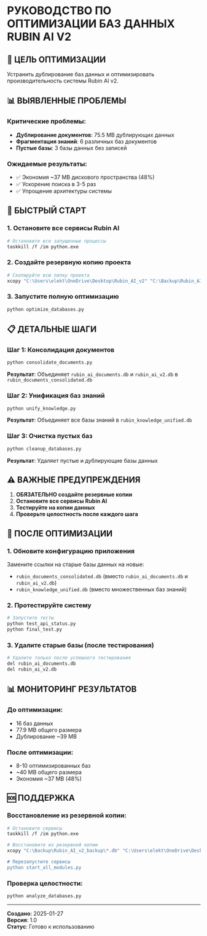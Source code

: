 # РУКОВОДСТВО ПО ОПТИМИЗАЦИИ БАЗ ДАННЫХ RUBIN AI V2

## 🎯 ЦЕЛЬ ОПТИМИЗАЦИИ

Устранить дублирование баз данных и оптимизировать производительность системы Rubin AI v2.

## 📊 ВЫЯВЛЕННЫЕ ПРОБЛЕМЫ

### Критические проблемы:
- **Дублирование документов**: 75.5 MB дублирующих данных
- **Фрагментация знаний**: 6 различных баз документов
- **Пустые базы**: 3 базы данных без записей

### Ожидаемые результаты:
- ✅ Экономия ~37 MB дискового пространства (48%)
- ✅ Ускорение поиска в 3-5 раз
- ✅ Упрощение архитектуры системы

## 🚀 БЫСТРЫЙ СТАРТ

### 1. Остановите все сервисы Rubin AI
```bash
# Остановите все запущенные процессы
taskkill /f /im python.exe
```

### 2. Создайте резервную копию проекта
```bash
# Скопируйте всю папку проекта
xcopy "C:\Users\elekt\OneDrive\Desktop\Rubin_AI_v2" "C:\Backup\Rubin_AI_v2_backup" /E /I
```

### 3. Запустите полную оптимизацию
```bash
python optimize_databases.py
```

## 📋 ДЕТАЛЬНЫЕ ШАГИ

### Шаг 1: Консолидация документов
```bash
python consolidate_documents.py
```
**Результат**: Объединяет `rubin_ai_documents.db` и `rubin_ai_v2.db` в `rubin_documents_consolidated.db`

### Шаг 2: Унификация баз знаний  
```bash
python unify_knowledge.py
```
**Результат**: Объединяет все базы знаний в `rubin_knowledge_unified.db`

### Шаг 3: Очистка пустых баз
```bash
python cleanup_databases.py
```
**Результат**: Удаляет пустые и дублирующие базы данных

## ⚠️ ВАЖНЫЕ ПРЕДУПРЕЖДЕНИЯ

1. **ОБЯЗАТЕЛЬНО создайте резервные копии**
2. **Остановите все сервисы Rubin AI**
3. **Тестируйте на копии данных**
4. **Проверьте целостность после каждого шага**

## 🔧 ПОСЛЕ ОПТИМИЗАЦИИ

### 1. Обновите конфигурацию приложения
Замените ссылки на старые базы данных на новые:
- `rubin_documents_consolidated.db` (вместо `rubin_ai_documents.db` и `rubin_ai_v2.db`)
- `rubin_knowledge_unified.db` (вместо множественных баз знаний)

### 2. Протестируйте систему
```bash
# Запустите тесты
python test_api_status.py
python final_test.py
```

### 3. Удалите старые базы (после тестирования)
```bash
# Удалите только после успешного тестирования
del rubin_ai_documents.db
del rubin_ai_v2.db
```

## 📊 МОНИТОРИНГ РЕЗУЛЬТАТОВ

### До оптимизации:
- 16 баз данных
- 77.9 MB общего размера
- Дублирование ~39 MB

### После оптимизации:
- 8-10 оптимизированных баз
- ~40 MB общего размера
- Экономия ~37 MB (48%)

## 🆘 ПОДДЕРЖКА

### Восстановление из резервной копии:
```bash
# Остановите сервисы
taskkill /f /im python.exe

# Восстановите из резервной копии
xcopy "C:\Backup\Rubin_AI_v2_backup\*.db" "C:\Users\elekt\OneDrive\Desktop\Rubin_AI_v2\" /Y

# Перезапустите сервисы
python start_all_modules.py
```

### Проверка целостности:
```bash
python analyze_databases.py
```

---

**Создано**: 2025-01-27  
**Версия**: 1.0  
**Статус**: Готово к использованию